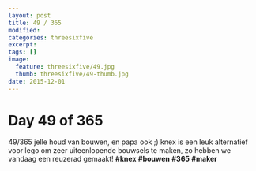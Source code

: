 ```yaml
---
layout: post
title: 49 / 365
modified:
categories: threesixfive
excerpt:
tags: []
image:
  feature: threesixfive/49.jpg
  thumb: threesixfive/49-thumb.jpg
date: 2015-12-01
---
```


# Day 49 of 365

49/365 jelle houd van bouwen, en papa ook ;) knex is een leuk alternatief voor lego om zeer uiteenlopende bouwsels te maken, zo hebben we vandaag een reuzerad gemaakt! **\#knex** **\#bouwen** **\#365** **\#maker**
